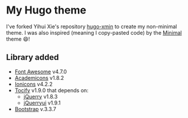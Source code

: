 # My Hugo theme

I've forked Yihui Xie's repository [hugo-xmin](https://github.com/yihui/hugo-xmin) to create my non-minimal theme.
I was also inspired (meaning I copy-pasted code) by the [Minimal](https://themes.gohugo.io/minimal/) theme :smile:!

## Library added

- [Font Awesome](https://fontawesome.com/get-started) v4.7.0
- [Academicons](https://github.com/jpswalsh/academicons) v1.8.2
- [Ionicons](https://ionicons.com/) v4.2.2
- [Tocify](http://gregfranko.com/jquery.tocify.js/) v1.9.0 that depends οn:
  - [jQuerry](https://jquery.com/) v1.8.3
  - [jQuerryui](https://jqueryui.com/) v1.9.1
- [Bootstrap](https://getbootstrap.com/docs/3.3/) v.3.3.7
